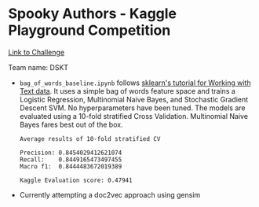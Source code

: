 # Spooky Authors - Kaggle Playground Competition

[Link to Challenge](https://www.kaggle.com/c/spooky-author-identification)

Team name: DSKT

- `bag_of_words_baseline.ipynb` follows [sklearn's tutorial for Working with Text data](http://scikit-learn.org/stable/tutorial/text_analytics/working_with_text_data.html). It uses a simple bag of words feature space and trains a Logistic Regression, Multinomial Naive Bayes, and Stochastic Gradient Descent SVM. No hyperparameters have been tuned. The models are evaluated using a 10-fold stratified Cross Validation. Multinomial Naive Bayes fares best out of the box.

	```
	Average results of 10-fold stratified CV
	
	Precision: 0.8454029412621074
	Recall:    0.8449165473497455
	Macro f1:  0.8444483672019389
	
	Kaggle Evaluation score: 0.47941
	
	```
	
- Currently attempting a doc2vec approach using gensim